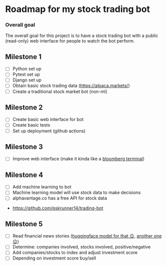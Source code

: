 # Roadmap for my stock trading bot

### Overall goal
The overall goal for this project is to have a stock trading bot with a public (read-only) web interface for people to watch the bot perform.

## Milestone 1
- [ ] Python set up
- [ ] Pytest set up
- [ ] Django set up
- [ ] Obtain basic stock trading data (https://alpaca.markets/)
- [ ] Create a traditional stock market bot (non-ml)

## Milestone 2
- [ ] Create basic web interface for bot
- [ ] Create basic tests
- [ ] Set up deployment (github actions)

## Milestone 3
- [ ] Improve web interface (make it kinda like a [bloomberg terminal](https://www.gcu.ac.uk/__data/assets/image/0019/124642/Bloomberg-GettyImages-1358050858.jpg))

## Milestone 4
- [ ] Add machine learning to bot
- [ ] Machine learning model will use stock data to make decisions
- [ ] alphavantage.co has a free API for stock data
- https://github.com/pskrunner14/trading-bot

## Milestone 5
- [ ] Read financial news stories ([huggingface model for that 😉](https://huggingface.co/mrm8488/distilroberta-finetuned-financial-news-sentiment-analysis), [another one 😌](https://huggingface.co/cometrain/stocks-news-t5/tree/main))
- [ ] Determine: companies involved, stocks involved, positive/negative
- [ ] Add companies/stocks to index and adjust investment score
- [ ] Depending on investment score buy/sell
